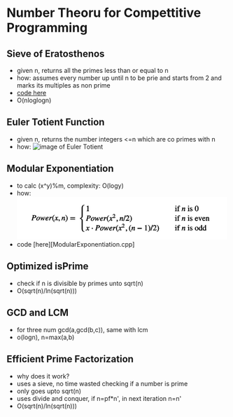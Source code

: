 # Number Theoru for Compettitive Programming

## Sieve of Eratosthenos
- given n, returns all the primes less than or equal to n
- how: assumes every number up until n to be prie and starts from 2 and marks its multiples as non prime
- [code here](SieveOfEratosthenos.cpp)
- O(nloglogn)

## Euler Totient Function
- given n, returns the number integers <=n which are co primes with n
- how: ![image of Euler Totient](/number_theory/images_nt/euler_totient.png)

## Modular Exponentiation
- to calc (x^y)%m, complexity: O(logy)
- how: ![iage of Mod Expo](/number_theory/images_nt/mod-expo.png)
- code [here][ModularExponentiation.cpp]

## Optimized isPrime
- check if n is divisible by primes unto sqrt(n)
- O(sqrt(n)/ln(sqrt(n)))

## GCD and LCM
- for three num gcd(a,gcd(b,c)), same with lcm
- o(logn), n=max(a,b)

## Efficient Prime Factorization
- why does it work?
 - uses a sieve, no time wasted checking if a number is prime
 - only goes upto sqrt(n)
 - uses divide and conquer, if n=pf*n', in next iteration n=n'
- O(sqrt(n)/ln(sqrt(n)))